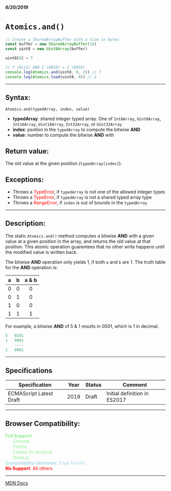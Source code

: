 ##### 6/20/2019
# `Atomics.and()`

```js
// Create a SharedArrayBuffer with a size in bytes
const buffer = new SharedArrayBuffer(16)
const uint8 = new Uint8Array(buffer)

uint8[0] = 7

// 7 (0111) AND 2 (0010) = 2 (0010)
console.log(Atomics.and(uint8, 0, 2)) // 7
console.log(Atomics.load(uint8, 0)) // 2
```

---

## Syntax:
`Atomics.and(typedArray, index, value)`

* **typedArray**: shared integer typed array.  One of `Int8Array`, `Uint8Array`, `Int16Array`, `Uint16Array`, `Int32Array`, or `Uint32Array`
* **index**: psotion in the `typedArray` to compute the bitwise **AND**
* **value**: number to compute the bitwise **AND** with

## Return value:
The old value at the given position (`typedArray[index]`).

## Exceptions:
* Throws a <span style="color: red">TypeError</span>, if `typedArray` is not one of the allowed integer types
* Throws a <span style="color: red">TypeError</span>, if `typedArray` is not a shared typed array type
* Throws a <span style="color: red">RangeError</span>, if `index` is out of bounds in the `typedArray`

---

## Description:
The static `Atomics.and()` method computes a bitwise **AND** with a given value at a given position in the array, and returns the old value at that position.  This atomic operation guarentees that no other write happens until the modified value is written back.

The bitwise **AND** operation only yields 1, if both `a` and `b` are 1.  The truth table for the **AND** operation is:

| a | b | a & b |
|:---:|:---:|:---:|
| 0 | 0 | 0 |
| 0 | 1 | 0 |
| 1 | 0 | 0 |
| 1 | 1 | 1 |

For example, a bitwise **AND** of 5 & 1 results in 0001, which is 1 in decimal.

```js
5   0101
1   0001
    ----
1   0001
```

---

## Specifications
| Specification | Year | Status | Comment |
|---|---|---|---|
| ECMAScript Latest Draft | 2019 | Draft | Initial definition in ES2017 |

---

## Browser Compatibility:
<span style="color: lightgreen">**Full Support**:  
  &nbsp; &nbsp; &nbsp; Chrome  
  &nbsp; &nbsp; &nbsp; Firefox  
  &nbsp; &nbsp; &nbsp; Firefox for Android  
  &nbsp; &nbsp; &nbsp; Node.js  
</span>
<span style="color: lightblue">**Compatibility Unknown**: Edge Mobile</span>  
<span style="color: red">**No Support**: All others</span>

---

[MDN Docs](https://developer.mozilla.org/en-US/docs/Web/JavaScript/Reference/Global_Objects/Atomics/and)